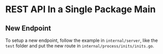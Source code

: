# REST API In a Single Package Main

## New Endpoint

To setup a new endpoint, follow the example in `internal/server`, like the `test` folder and put the new route in `internal/process/inits/inits.go`.
